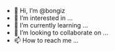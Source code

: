 - 👋 Hi, I’m @bongiz
- 👀 I’m interested in ...
- 🌱 I’m currently learning ...
- 💞️ I’m looking to collaborate on ...
- 📫 How to reach me ...

<!---
bongiz/bongiz is a ✨ special ✨ repository because its `README.md` (this file) appears on your GitHub profile.
You can click the Preview link to take a look at your changes.
--->
